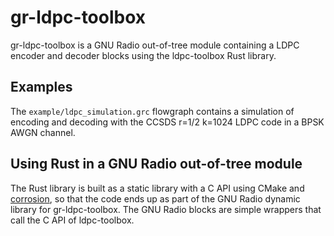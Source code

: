 # gr-ldpc-toolbox

gr-ldpc-toolbox is a GNU Radio out-of-tree module containing a LDPC encoder and
decoder blocks using the ldpc-toolbox Rust library.

## Examples

The `example/ldpc_simulation.grc` flowgraph contains a simulation of encoding
and decoding with the CCSDS r=1/2 k=1024 LDPC code in a BPSK AWGN channel.

## Using Rust in a GNU Radio out-of-tree module

The Rust library is built as a static library with a C API using CMake and
[corrosion](https://github.com/corrosion-rs/corrosion), so that the code ends up
as part of the GNU Radio dynamic library for gr-ldpc-toolbox. The GNU Radio
blocks are simple wrappers that call the C API of ldpc-toolbox.
